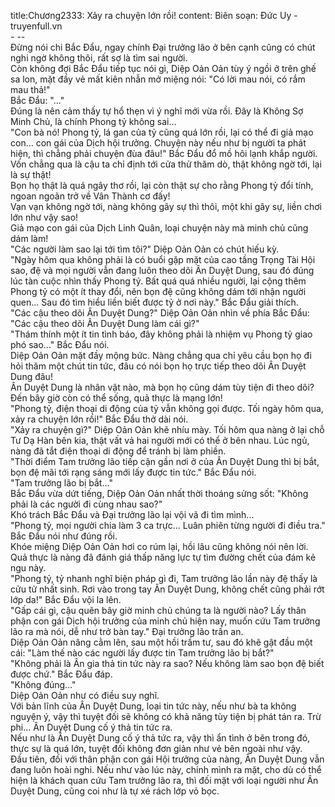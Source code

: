 title:Chương2333: Xảy ra chuyện lớn rồi!
content:
Biên soạn: Đức Uy - truyenfull.vn<br>- --<br>Đừng nói chi Bắc Đẩu, ngay chính Đại trưởng lão ở bên cạnh cũng có chút nghi ngờ không thôi, rất sợ là tìm sai người.<br>Còn không đợi Bắc Đẩu tiếp tục nói gì, Diệp Oản Oản tùy ý ngồi ở trên ghế sa lon, mặt đầy vẻ mất kiên nhẫn mở miệng nói: "Có lời mau nói, có rắm mau thả!"<br>Bắc Đẩu: "..."<br>Đúng là nên cảm thấy tự hổ thẹn vì ý nghĩ mới vừa rồi. Đây là Không Sợ Minh Chủ, là chính Phong tỷ không sai...<br>"Con bà nó! Phong tỷ, lá gan của tỷ cũng quá lớn rồi, lại có thể đi giả mạo con... con gái của Dịch hội trưởng. Chuyện này nếu như bị người ta phát hiện, thì chẳng phải chuyện đùa đâu!" Bắc Đẩu đổ mồ hôi lạnh khắp người. Vốn chẳng qua là cậu ta chỉ định tới cửa thử thăm dò, thật không ngờ tới, lại là sự thật!<br>Bọn họ thật là quá ngây thơ rồi, lại còn thật sự cho rằng Phong tỷ đổi tính, ngoan ngoãn trở về Vân Thành cơ đấy!<br>Vạn vạn không ngờ tới, nàng không gây sự thì thôi, một khi gây sự, liền chơi lớn như vậy sao!<br>Giả mạo con gái của Dịch Linh Quân, loại chuyện này mà minh chủ cũng dám làm!<br>"Các người làm sao lại tới tìm tôi?" Diệp Oản Oản có chút hiếu kỳ.<br>"Ngày hôm qua không phải là có buổi gặp mặt của cao tầng Trọng Tài Hội sao, đệ và mọi người vẫn đang luôn theo dõi Ân Duyệt Dung, sau đó đúng lúc tàn cuộc nhìn thấy Phong tỷ. Bất quá quá nhiều người, lại cộng thêm Phong tỷ có một ít thay đổi, nên bọn đệ cũng không dám tới nhận người quen... Sau đó tìm hiểu liền biết được tỷ ở nơi này." Bắc Đẩu giải thích.<br>"Các cậu theo dõi Ân Duyệt Dung?" Diệp Oản Oản nhìn về phía Bắc Đẩu: "Các cậu theo dõi Ân Duyệt Dung làm cái gì?"<br>"Thám thính một ít tin tình báo, đây không phải là nhiệm vụ Phong tỷ giao phó sao..." Bắc Đẩu nói.<br>Diệp Oản Oản mặt đầy mộng bức. Nàng chẳng qua chỉ yêu cầu bọn họ đi hỏi thăm một chút tin tức, đâu có nói bọn họ trực tiếp theo dõi Ân Duyệt Dung đâu!<br>Ân Duyệt Dung là nhân vật nào, mà bọn họ cũng dám tùy tiện đi theo dõi?<br>Đến bây giờ còn có thể sống, quả thực là mạng lớn!<br>"Phong tỷ, điện thoại di động của tỷ vẫn không gọi được. Tối ngày hôm qua, xảy ra chuyện lớn rồi!" Bắc Đẩu thở dài nói.<br>"Xảy ra chuyện gì?" Diệp Oản Oản khẽ nhíu mày. Tối hôm qua nàng ở lại chỗ Tư Dạ Hàn bên kia, thật vất vả hai người mới có thể ở bên nhau. Lúc ngủ, nàng đã tắt điện thoại di động để tránh bị làm phiền.<br>"Thời điểm Tam trưởng lão tiếp cận gần nơi ở của Ân Duyệt Dung thì bị bắt, bọn đệ mãi tới rạng sáng mới lấy được tin tức." Bắc Đẩu nói.<br>"Tam trưởng lão bị bắt..."<br>Bắc Đẩu vừa dứt tiếng, Diệp Oản Oản nhất thời thoáng sửng sốt: "Không phải là các người đi cùng nhau sao?"<br>Khó trách Bắc Đẩu và Đại trưởng lão lại vội vã đi tìm mình...<br>"Phong tỷ, mọi người chia làm 3 ca trực... Luân phiên từng người đi điều tra." Bắc Đẩu nói như đúng rồi.<br>Khóe miệng Diệp Oản Oản hơi co rúm lại, hồi lâu cũng không nói nên lời. Quả thực là nàng đã đánh giá thấp năng lực tự tìm đường chết của đám kẻ ngu này.<br>"Phong tỷ, tỷ nhanh nghĩ biện pháp gì đi, Tam trưởng lão lần này đệ thấy là cửu tử nhất sinh. Rơi vào trong tay Ân Duyệt Dung, không chết cũng phải rớt lớp da!" Bắc Đẩu vội la lên.<br>"Gấp cái gì, cậu quên bây giờ minh chủ chúng ta là người nào? Lấy thân phận con gái Dịch hội trưởng của minh chủ hiện nay, muốn cứu Tam trưởng lão ra mà nói, dễ như trở bàn tay." Đại trưởng lão trấn an.<br>Diệp Oản Oản nâng cằm lên, sau một hồi trầm tư, sau đó khẽ gật đầu một cái: "Làm thế nào các người lấy được tin Tam trưởng lão bị bắt?"<br>"Không phải là Ân gia thả tin tức này ra sao? Nếu không làm sao bọn đệ biết được chứ." Bắc Đẩu đáp.<br>"Không đúng..."<br>Diệp Oản Oản như có điều suy nghĩ.<br>Với bản lĩnh của Ân Duyệt Dung, loại tin tức này, nếu như bà ta không nguyện ý, vậy thì tuyệt đối sẽ không có khả năng tùy tiện bị phát tán ra. Trừ phi... Ân Duyệt Dung cố ý thả tin tức ra.<br>Nếu như là Ân Duyệt Dung cố ý thả tức ra, vậy thì ẩn tình ở bên trong đó, thực sự là quá lớn, tuyệt đối không đơn giản như vẻ bên ngoài như vậy.<br>Đầu tiên, đối với thân phận con gái Hội trưởng của nàng, Ân Duyệt Dung vẫn đang luôn hoài nghi. Nếu như vào lúc này, chính mình ra mặt, cho dù có thể hiện là khách quan cứu Tam trưởng lão ra, thì đối mặt với loại người như Ân Duyệt Dung, cũng coi như là tự xé rách lớp vỏ bọc.